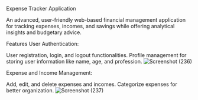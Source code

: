 Expense Tracker Application

An advanced, user-friendly web-based financial management application for tracking expenses, incomes, and savings while offering analytical insights and budgetary advice.

Features
User Authentication:

User registration, login, and logout functionalities.
Profile management for storing user information like name, age, and profession.
![Screenshot (236)](https://github.com/user-attachments/assets/0bf4f236-d96f-4504-beb7-dd2ffab782ea)

Expense and Income Management:

Add, edit, and delete expenses and incomes.
Categorize expenses for better organization.
![Screenshot (237)](https://github.com/user-attachments/assets/a2c3167a-c137-4b54-972d-abbf117069b8)
